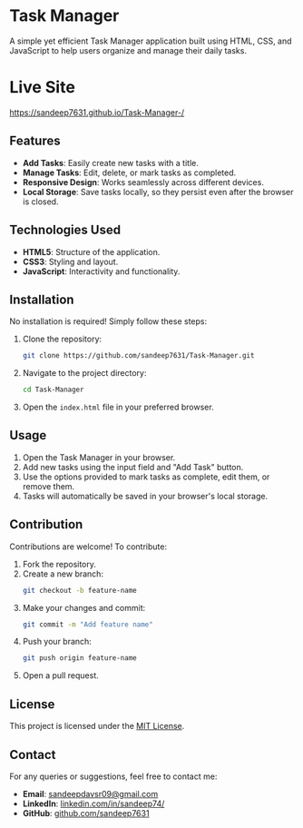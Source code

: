 # Task Manager

A simple yet efficient Task Manager application built using HTML, CSS, and JavaScript to help users organize and manage their daily tasks.
# Live Site
https://sandeep7631.github.io/Task-Manager-/

## Features

- **Add Tasks**: Easily create new tasks with a title.
- **Manage Tasks**: Edit, delete, or mark tasks as completed.
- **Responsive Design**: Works seamlessly across different devices.
- **Local Storage**: Save tasks locally, so they persist even after the browser is closed.

## Technologies Used

- **HTML5**: Structure of the application.
- **CSS3**: Styling and layout.
- **JavaScript**: Interactivity and functionality.

## Installation

No installation is required! Simply follow these steps:

1. Clone the repository:
   ```bash
   git clone https://github.com/sandeep7631/Task-Manager.git
   ```
2. Navigate to the project directory:
   ```bash
   cd Task-Manager
   ```
3. Open the `index.html` file in your preferred browser.

## Usage

1. Open the Task Manager in your browser.
2. Add new tasks using the input field and "Add Task" button.
3. Use the options provided to mark tasks as complete, edit them, or remove them.
4. Tasks will automatically be saved in your browser's local storage.

## Contribution

Contributions are welcome! To contribute:

1. Fork the repository.
2. Create a new branch:
   ```bash
   git checkout -b feature-name
   ```
3. Make your changes and commit:
   ```bash
   git commit -m "Add feature name"
   ```
4. Push your branch:
   ```bash
   git push origin feature-name
   ```
5. Open a pull request.

## License

This project is licensed under the [MIT License](LICENSE).

## Contact

For any queries or suggestions, feel free to contact me:

- **Email**: [sandeepdavsr09@gmail.com](mailto:sandeepdavsr09@gmail.com)
- **LinkedIn**: [linkedin.com/in/sandeep74/](https://linkedin.com/in/sandeep74/)
- **GitHub**: [github.com/sandeep7631](https://github.com/sandeep7631)
